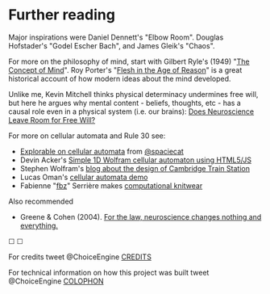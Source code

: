 # Further reading

Major inspirations were Daniel Dennett's "Elbow Room". Douglas Hofstader's "Godel Escher Bach", and James Gleik's "Chaos".

For more on the philosophy of mind, start with Gilbert Ryle's (1949) "[The Concept of Mind](https://en.wikipedia.org/wiki/The_Concept_of_Mind)". Roy Porter's "[Flesh in the Age of Reason](https://www.goodreads.com/book/show/479533.Flesh_in_the_Age_of_Reason)" is a great historical account of how modern ideas about the mind developed.

Unlike me, Kevin Mitchell thinks physical determinacy undermines free will, but here he argues why mental content - beliefs, thoughts, etc - has a causal role even in a physical system (i.e. our brains): [Does Neuroscience Leave Room for Free Will?](https://www.sciencedirect.com/science/article/pii/S0166223618301553)

For more on cellular automata and Rule 30 see:
 * [Explorable on cellular automata](https://spaciecat.github.io/cells/) from [@spaciecat](https://twitter.com/spaciecat)
 * Devin Acker's [Simple 1D Wolfram cellular automaton using HTML5/JS ](http://devinacker.github.io/celldemo/)
 * Stephen Wolfram's [blog about the design of Cambridge Train Station](http://blog.stephenwolfram.com/2017/06/oh-my-gosh-its-covered-in-rule-30s/)
* Lucas Oman's [cellular automata demo](http://lucasoman.com/files/projects/caeditor/caed.php)
* Fabienne "[fbz](https://twitter.com/fbz)" Serrière makes [computational knitwear](https://twitter.com/knityak)

Also recommended
* Greene & Cohen (2004). [For the law, neuroscience changes nothing and everything.](https://www.ncbi.nlm.nih.gov/pmc/articles/PMC1693457/)

&#9744; &#9744;

For credits tweet @ChoiceEngine [CREDITS](https://twitter.com/intent/tweet?text=@ChoiceEngine%20CREDITS)

For technical information on how this project was built tweet @ChoiceEngine [COLOPHON](https://twitter.com/intent/tweet?text=@ChoiceEngine%20COLOPHON)
